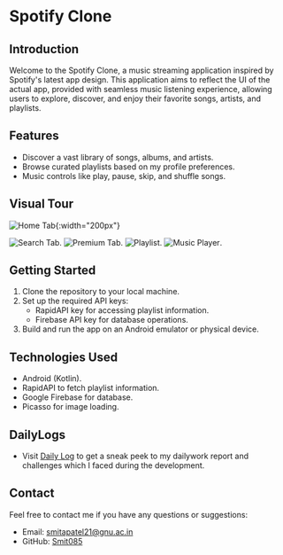 # Spotify Clone

## Introduction

Welcome to the Spotify Clone, a music streaming application inspired by Spotify's latest app design. This application aims to reflect the UI of the actual app, provided with seamless music listening experience, allowing users to explore, discover, and enjoy their favorite songs, artists, and playlists.

## Features

- Discover a vast library of songs, albums, and artists.
- Browse curated playlists based on my profile preferences.
- Music controls like play, pause, skip, and shuffle songs.

## Visual Tour

![Home Tab](https://github.com/Smit085/SpotifyClone/assets/139530390/4b3e22de-8046-497d-83fc-0189ca8bc5a7){:width="200px"}

![Search Tab](https://github.com/Smit085/SpotifyClone/assets/139530390/c7b0f822-c00b-4848-80cd-2f8fa718582e).
![Premium Tab](https://github.com/Smit085/SpotifyClone/assets/139530390/19f2fcfa-892e-4987-a6aa-fec239043027).
![Playlist](https://github.com/Smit085/SpotifyClone/assets/139530390/3d5e8a8f-a879-4b0f-b2af-08d3b4a2f744).
![Music Player](https://github.com/Smit085/SpotifyClone/assets/139530390/ea14749a-fef9-4a75-8027-aad095799676).

## Getting Started

1. Clone the repository to your local machine.
2. Set up the required API keys:
   - RapidAPI key for accessing playlist information.
   - Firebase API key for database operations.
3. Build and run the app on an Android emulator or physical device.

## Technologies Used

- Android (Kotlin).
- RapidAPI to fetch playlist information.
- Google Firebase for database.
- Picasso for image loading.

## DailyLogs

- Visit [Daily Log](https://github.com/Smit085/SpotifyClone/blob/master/DailyLogs.md) to get a sneak peek to my dailywork report and challenges which I faced during the development.

## Contact

Feel free to contact me if you have any questions or suggestions:
- Email: smitapatel21@gnu.ac.in
- GitHub: [Smit085](https://github.com/Smit085)
